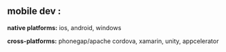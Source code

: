 
## mobile dev :

**native platforms:** ios, android, windows

**cross-platforms:** phonegap/apache cordova, xamarin, unity, appcelerator 


